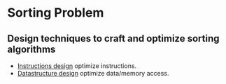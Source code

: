 # Sorting Problem

## Design techniques to craft and optimize sorting algorithms 
+ [Instructions design](InstructionDesign.md)  optimize instructions.
+ [Datastructure design](Datastructures.md)  optimize data/memory access.